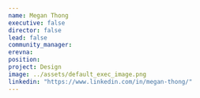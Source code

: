```yaml
---
name: Megan Thong
executive: false
director: false
lead: false
community_manager: 
erevna:
position: 
project: Design
image: ../assets/default_exec_image.png
linkedin: "https://www.linkedin.com/in/megan-thong/"
---
```

